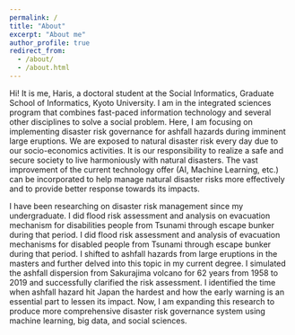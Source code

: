 ```yaml
---
permalink: /
title: "About"
excerpt: "About me"
author_profile: true
redirect_from:
  - /about/
  - /about.html
---
```


Hi! It is me, Haris, a doctoral student at the Social Informatics, Graduate School of Informatics, Kyoto University. I am in the integrated sciences program that combines fast-paced information technology and several other disciplines to solve a social problem. Here, I am focusing on implementing disaster risk governance for ashfall hazards during imminent large eruptions. We are exposed to natural disaster risk every day due to our socio-economics activities. It is our responsibility to realize a safe and secure society to live harmoniously with natural disasters. The vast improvement of the current technology offer (AI, Machine Learning, etc.) can be incorporated to help manage natural disaster risks more effectively and to provide better response towards its impacts.

I have been researching on disaster risk management since my undergraduate. I did flood risk assessment and analysis on evacuation mechanism for disabilities people from Tsunami through escape bunker during that period. I did flood risk assessment and analysis of evacuation mechanisms for disabled people from Tsunami through escape bunker during that period. I shifted to ashfall hazards from large eruptions in the masters and further delved into this topic in my current degree. I simulated the ashfall dispersion from Sakurajima volcano for 62 years from 1958 to 2019 and successfully clarified the risk assessment.  I identified the time when ashfall hazard hit Japan the hardest and how the early warning is an essential part to lessen its impact. Now, I am expanding this research to produce more comprehensive disaster risk governance system using machine learning, big data, and social sciences.
